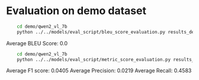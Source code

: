 # Evaluation on demo dataset


```bash
    cd demo/qwen2_vl_7b
    python ../../models/eval_script/bleu_score_evaluation.py results_demo.json
```

Average BLEU Score: 0.0


```bash
    cd demo/qwen2_vl_7b
    python ../../models/eval_script/metric_score_evaluation.py results_demo.json
```

Average F1 score: 0.0405
Average Precision: 0.0219
Average Recall: 0.4583
